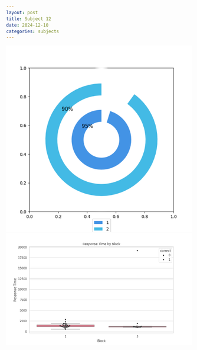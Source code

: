```yaml
---
layout: post
title: Subject 12
date: 2024-12-10
categories: subjects
---
```


![](data/12/run-1/12__acc_test.png)
![](data/12/run-1/12_rt.png)
